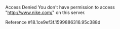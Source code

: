 Access Denied You don't have permission to access "http://www.nike.com/" on this server.

Reference #18.1ce9ef3f.1599886316.95c388d